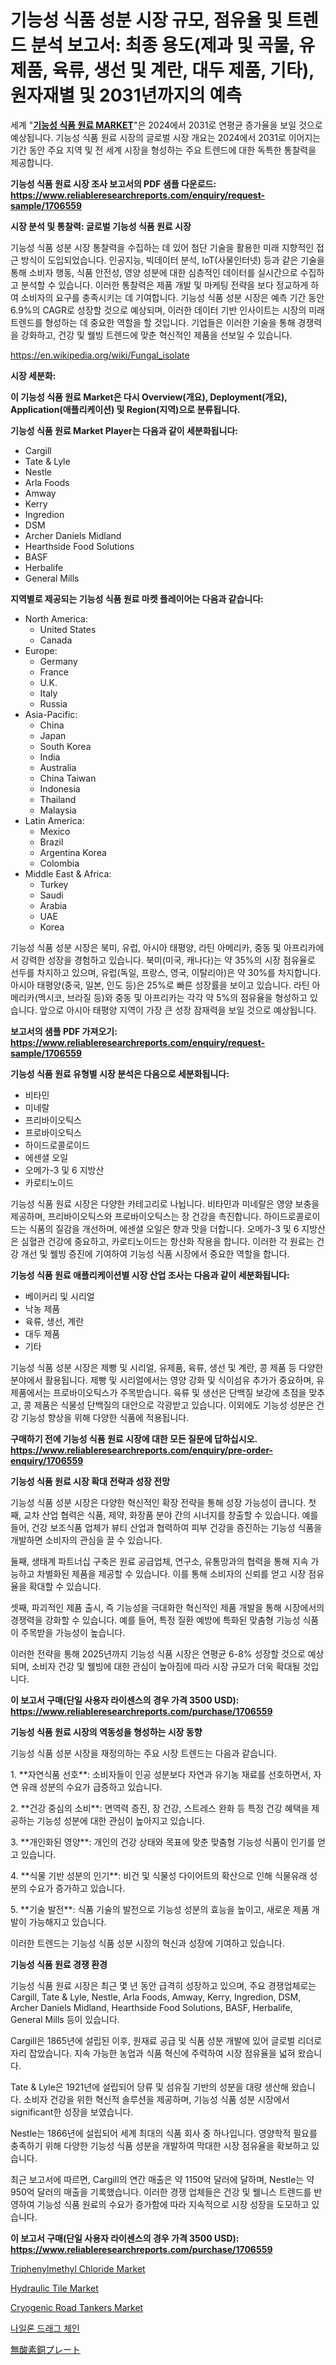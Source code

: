 <p><h1>기능성 식품 성분 시장 규모, 점유율 및 트렌드 분석 보고서: 최종 용도(제과 및 곡물, 유제품, 육류, 생선 및 계란, 대두 제품, 기타), 원자재별 및 2031년까지의 예측</h1></p><p>세계 "<strong><a href="https://www.reliableresearchreports.com/functional-food-ingredient-r1706559">기능성 식품 원료 MARKET</a></strong>"은 2024에서 2031로 연평균 증가율을 보일 것으로 예상됩니다. 기능성 식품 원료 시장의 글로벌 시장 개요는 2024에서 2031로 이어지는 기간 동안 주요 지역 및 전 세계 시장을 형성하는 주요 트렌드에 대한 독특한 통찰력을 제공합니다.</p>
<p><strong>기능성 식품 원료 시장 조사 보고서의 PDF 샘플 다운로드: <a href="https://www.reliableresearchreports.com/enquiry/request-sample/1706559">https://www.reliableresearchreports.com/enquiry/request-sample/1706559</a></strong></p>
<p><strong>시장 분석 및 통찰력: 글로벌 기능성 식품 원료 시장</strong></p>
<p><p>기능성 식품 성분 시장 통찰력을 수집하는 데 있어 첨단 기술을 활용한 미래 지향적인 접근 방식이 도입되었습니다. 인공지능, 빅데이터 분석, IoT(사물인터넷) 등과 같은 기술을 통해 소비자 행동, 식품 안전성, 영양 성분에 대한 심층적인 데이터를 실시간으로 수집하고 분석할 수 있습니다. 이러한 통찰력은 제품 개발 및 마케팅 전략을 보다 정교하게 하여 소비자의 요구를 충족시키는 데 기여합니다. 기능성 식품 성분 시장은 예측 기간 동안 6.9%의 CAGR로 성장할 것으로 예상되며, 이러한 데이터 기반 인사이트는 시장의 미래 트렌드를 형성하는 데 중요한 역할을 할 것입니다. 기업들은 이러한 기술을 통해 경쟁력을 강화하고, 건강 및 웰빙 트렌드에 맞춘 혁신적인 제품을 선보일 수 있습니다.</p></p>
<p><a href="%7CAUTHORITHY_DOMAIN_URL%7C">https://en.wikipedia.org/wiki/Fungal_isolate</a></p>
<p><strong>시장 세분화:</strong></p>
<p><strong>이 기능성 식품 원료 Market은 다시 Overview(개요), Deployment(개요), Application(애플리케이션) 및 Region(지역)으로 분류됩니다.</strong></p>
<p><strong>기능성 식품 원료 Market Player는 다음과 같이 세분화됩니다:</strong></p>
<p><ul><li>Cargill</li><li>Tate & Lyle</li><li>Nestle</li><li>Arla Foods</li><li>Amway</li><li>Kerry</li><li>Ingredion</li><li>DSM</li><li>Archer Daniels Midland</li><li>Hearthside Food Solutions</li><li>BASF</li><li>Herbalife</li><li>General Mills</li></ul></p>
<p><strong>지역별로 제공되는 기능성 식품 원료 마켓 플레이어는 다음과 같습니다:</strong></p>
<p><ul>
    <li>
        North America:
        <ul>
            <li>United States</li>
            <li>Canada</li>
        </ul>
    </li>
    <li>
        Europe:
        <ul>
            <li>Germany</li>
            <li>France</li>
            <li>U.K.</li>
            <li>Italy</li>
            <li>Russia</li>
        </ul>
    </li>
    <li>
        Asia-Pacific:
        <ul>
            <li>China</li>
            <li>Japan</li>
            <li>South Korea</li>
            <li>India</li>
            <li>Australia</li>
            <li>China Taiwan</li>
            <li>Indonesia</li>
            <li>Thailand</li>
            <li>Malaysia</li>
        </ul>
    </li>
    <li>
        Latin America:
        <ul>
            <li>Mexico</li>
            <li>Brazil</li>
            <li>Argentina Korea</li>
            <li>Colombia</li>
        </ul>
    </li>
    <li>
        Middle East & Africa:
        <ul>
            <li>Turkey</li>
            <li>Saudi</li>
            <li>Arabia</li>
            <li>UAE</li>
            <li>Korea</li>
        </ul>
    </li>
    </ul></p>
<p><p>기능성 식품 성분 시장은 북미, 유럽, 아시아 태평양, 라틴 아메리카, 중동 및 아프리카에서 강력한 성장을 경험하고 있습니다. 북미(미국, 캐나다)는 약 35%의 시장 점유율로 선두를 차지하고 있으며, 유럽(독일, 프랑스, 영국, 이탈리아)은 약 30%를 차지합니다. 아시아 태평양(중국, 일본, 인도 등)은 25%로 빠른 성장률을 보이고 있습니다. 라틴 아메리카(멕시코, 브라질 등)와 중동 및 아프리카는 각각 약 5%의 점유율을 형성하고 있습니다. 앞으로 아시아 태평양 지역이 가장 큰 성장 잠재력을 보일 것으로 예상됩니다.</p></p>
<p><strong>보고서의 샘플 PDF 가져오기: <a href="https://www.reliableresearchreports.com/enquiry/request-sample/1706559">https://www.reliableresearchreports.com/enquiry/request-sample/1706559</a></strong></p>
<p><strong>기능성 식품 원료 유형별 시장 분석은 다음으로 세분화됩니다:</strong></p>
<p><ul><li>비타민</li><li>미네랄</li><li>프리바이오틱스</li><li>프로바이오틱스</li><li>하이드로콜로이드</li><li>에센셜 오일</li><li>오메가-3 및 6 지방산</li><li>카로티노이드</li></ul></p>
<p><p>기능성 식품 원료 시장은 다양한 카테고리로 나뉩니다. 비타민과 미네랄은 영양 보충을 제공하며, 프리바이오틱스와 프로바이오틱스는 장 건강을 촉진합니다. 하이드로콜로이드는 식품의 질감을 개선하며, 에센셜 오일은 향과 맛을 더합니다. 오메가-3 및 6 지방산은 심혈관 건강에 중요하고, 카로티노이드는 항산화 작용을 합니다. 이러한 각 원료는 건강 개선 및 웰빙 증진에 기여하여 기능성 식품 시장에서 중요한 역할을 합니다.</p></p>
<p><strong>기능성 식품 원료 애플리케이션별 시장 산업 조사는 다음과 같이 세분화됩니다:</strong></p>
<p><ul><li>베이커리 및 시리얼</li><li>낙농 제품</li><li>육류, 생선, 계란</li><li>대두 제품</li><li>기타</li></ul></p>
<p><p>기능성 식품 성분 시장은 제빵 및 시리얼, 유제품, 육류, 생선 및 계란, 콩 제품 등 다양한 분야에서 활용됩니다. 제빵 및 시리얼에서는 영양 강화 및 식이섬유 추가가 중요하며, 유제품에서는 프로바이오틱스가 주목받습니다. 육류 및 생선은 단백질 보강에 초점을 맞추고, 콩 제품은 식물성 단백질의 대안으로 각광받고 있습니다. 이외에도 기능성 성분은 건강 기능성 향상을 위해 다양한 식품에 적용됩니다.</p></p>
<p><strong>구매하기 전에 기능성 식품 원료 시장에 대한 모든 질문에 답하십시오. <a href="https://www.reliableresearchreports.com/enquiry/pre-order-enquiry/1706559">https://www.reliableresearchreports.com/enquiry/pre-order-enquiry/1706559</a></strong></p>
<p><strong>기능성 식품 원료 시장 확대 전략과 성장 전망</strong></p>
<p><p>기능성 식품 성분 시장은 다양한 혁신적인 확장 전략을 통해 성장 가능성이 큽니다. 첫째, 교차 산업 협력은 식품, 제약, 화장품 분야 간의 시너지를 창출할 수 있습니다. 예를 들어, 건강 보조식품 업체가 뷰티 산업과 협력하여 피부 건강을 증진하는 기능성 식품을 개발하면 소비자의 관심을 끌 수 있습니다.</p><p>둘째, 생태계 파트너십 구축은 원료 공급업체, 연구소, 유통망과의 협력을 통해 지속 가능하고 차별화된 제품을 제공할 수 있습니다. 이를 통해 소비자의 신뢰를 얻고 시장 점유율을 확대할 수 있습니다.</p><p>셋째, 파괴적인 제품 출시, 즉 기능성을 극대화한 혁신적인 제품 개발을 통해 시장에서의 경쟁력을 강화할 수 있습니다. 예를 들어, 특정 질환 예방에 특화된 맞춤형 기능성 식품이 주목받을 가능성이 높습니다.</p><p>이러한 전략을 통해 2025년까지 기능성 식품 시장은 연평균 6-8% 성장할 것으로 예상되며, 소비자 건강 및 웰빙에 대한 관심이 높아짐에 따라 시장 규모가 더욱 확대될 것입니다.</p></p>
<p><strong>이 보고서 구매(단일 사용자 라이센스의 경우 가격 3500 USD): <a href="https://www.reliableresearchreports.com/purchase/1706559">https://www.reliableresearchreports.com/purchase/1706559</a></strong></p>
<p><strong>기능성 식품 원료 시장의 역동성을 형성하는 시장 동향</strong></p>
<p><p>기능성 식품 성분 시장을 재정의하는 주요 시장 트렌드는 다음과 같습니다.</p><p>1. **자연식품 선호**: 소비자들이 인공 성분보다 자연과 유기농 재료를 선호하면서, 자연 유래 성분의 수요가 급증하고 있습니다.</p><p>2. **건강 중심의 소비**: 면역력 증진, 장 건강, 스트레스 완화 등 특정 건강 혜택을 제공하는 기능성 성분에 대한 관심이 높아지고 있습니다.</p><p>3. **개인화된 영양**: 개인의 건강 상태와 목표에 맞춘 맞춤형 기능성 식품이 인기를 얻고 있습니다.</p><p>4. **식물 기반 성분의 인기**: 비건 및 식물성 다이어트의 확산으로 인해 식물유래 성분의 수요가 증가하고 있습니다.</p><p>5. **기술 발전**: 식품 기술의 발전으로 기능성 성분의 효능을 높이고, 새로운 제품 개발이 가능해지고 있습니다.</p><p>이러한 트렌드는 기능성 식품 성분 시장의 혁신과 성장에 기여하고 있습니다.</p></p>
<p><strong>기능성 식품 원료 경쟁 환경</strong></p>
<p><p>기능성 식품 원료 시장은 최근 몇 년 동안 급격히 성장하고 있으며, 주요 경쟁업체로는 Cargill, Tate & Lyle, Nestle, Arla Foods, Amway, Kerry, Ingredion, DSM, Archer Daniels Midland, Hearthside Food Solutions, BASF, Herbalife, General Mills 등이 있습니다.</p><p>Cargill은 1865년에 설립된 이후, 원재료 공급 및 식품 성분 개발에 있어 글로벌 리더로 자리 잡았습니다. 지속 가능한 농업과 식품 혁신에 주력하여 시장 점유율을 넓혀 왔습니다.</p><p>Tate & Lyle은 1921년에 설립되어 당류 및 섬유질 기반의 성분을 대량 생산해 왔습니다. 소비자 건강을 위한 혁신적 솔루션을 제공하며, 기능성 식품 성분 시장에서 significant한 성장을 보였습니다.</p><p>Nestle는 1866년에 설립되어 세계 최대의 식품 회사 중 하나입니다. 영양학적 필요를 충족하기 위해 다양한 기능성 식품 성분을 개발하여 막대한 시장 점유율을 확보하고 있습니다.</p><p>최근 보고서에 따르면, Cargill의 연간 매출은 약 1150억 달러에 달하며, Nestle는 약 950억 달러의 매출을 기록했습니다. 이러한 경쟁 업체들은 건강 및 웰니스 트렌드를 반영하여 기능성 식품 원료의 수요가 증가함에 따라 지속적으로 시장 성장을 도모하고 있습니다.</p></p>
<p><strong>이 보고서 구매(단일 사용자 라이센스의 경우 가격 3500 USD): <a href="https://www.reliableresearchreports.com/purchase/1706559">https://www.reliableresearchreports.com/purchase/1706559</a></strong></p>
<p><p><a href="https://www.linkedin.com/pulse/insights-triphenylmethyl-chloride-market-size-which-expanding-gwnnc?trackingId=H%2Br544CYQBS7Xouk%2BjlqJg%3D%3D">Triphenylmethyl Chloride Market</a></p><p><a href="https://www.linkedin.com/pulse/analyzing-hydraulic-tile-market-dynamics-growth-drivers-forecasted-m8epc?trackingId=VgCFUl%2F7RTOssvg5Ro6C5w%3D%3D">Hydraulic Tile Market</a></p><p><a href="https://medium.com/@orinschowalter/the-market-study-covers-the-cryogenic-road-tankers-market-across-various-segments-da4a3dea9cca">Cryogenic Road Tankers Market</a></p><p><a href="https://medium.com/@conradkirrlin76575/nylon-drag-chains-market-%EC%9D%98-%EA%B8%80%EB%A1%9C%EB%B2%8C-%EC%8B%9C%EC%9E%A5-%EA%B0%9C%EC%9A%94%EB%8A%94-%EC%A0%84-%EC%84%B8%EA%B3%84-%EB%B0%8F-%EC%A3%BC%EC%9A%94-%EC%8B%9C%EC%9E%A5%EC%9D%98-%EC%82%B0%EC%97%85%EC%97%90-%EC%98%81%ED%96%A5%EC%9D%84-%EB%AF%B8%EC%B9%98%EB%8A%94-%EC%A3%BC%EC%9A%94-%ED%8A%B8%EB%A0%8C%EB%93%9C%EC%97%90-%EB%8C%80%ED%95%9C-%EB%8F%85%ED%8A%B9%ED%95%9C-%EA%B4%80%EC%A0%90%EC%9D%84-%EC%A0%9C%EA%B3%B5%ED%95%A9%EB%8B%88%EB%8B%A4-078386906835">나일론 드래그 체인</a></p><p><a href="https://medium.com/@alioukaye1/oxygen-free-copper-plates-market-%E3%81%AF-%E3%82%B3%E3%82%B9%E3%83%88%E7%AE%A1%E7%90%86%E3%81%A8%E5%8A%B9%E7%8E%87%E5%90%91%E4%B8%8A%E3%82%92%E5%84%AA%E5%85%88%E3%81%97%E3%81%BE%E3%81%99-%E3%81%95%E3%82%89%E3%81%AB-%E5%A0%B1%E5%91%8A%E6%9B%B8%E3%81%AF%E5%B8%82%E5%A0%B4%E3%81%AE%E9%9C%80%E8%A6%81%E9%9D%A2%E3%81%A8%E4%BE%9B%E7%B5%A6%E9%9D%A2%E3%81%AE%E4%B8%A1%E6%96%B9%E3%82%92%E3%82%AB%E3%83%90%E3%83%BC%E3%81%97%E3%81%A6%E3%81%84%E3%81%BE%E3%81%99-oxygen-free-de955964955f?postPublishedType=initial">無酸素銅プレート</a></p></p>